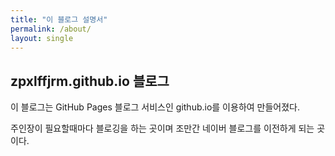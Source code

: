 ```yaml
---
title: "이 블로그 설명서"
permalink: /about/
layout: single
---
```


## zpxlffjrm.github.io 블로그

이 블로그는 GitHub Pages 블로그 서비스인 github.io를 이용하여 만들어졌다.

주인장이 필요할때마다 블로깅을 하는 곳이며 조만간 네이버 블로그를 이전하게 되는 곳이다.